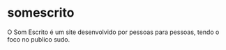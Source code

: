 # somescrito
O Som Escrito é um site desenvolvido por pessoas para pessoas, tendo o foco no publico sudo.
